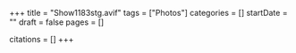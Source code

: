 +++
title = "Show1183stg.avif"
tags = ["Photos"]
categories = []
startDate = ""
draft = false
pages = []

citations = []
+++

